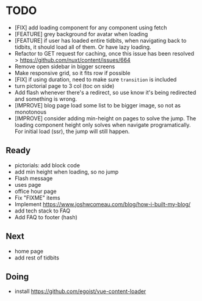 # TODO

- [FIX] add loading component for any component using fetch
- [FEATURE] grey background for avatar when loading
- [FEATURE] if user has loaded entire tidbits, when navigating back
  to tidbits, it should load all of them. Or have lazy loading.
- Refactor to GET request for caching, once this issue has been resolved > https://github.com/nuxt/content/issues/664
- Remove open sidebar in bigger screens
- Make responsive grid, so it fits row if possible
- [FIX] if using duration, need to make sure `transition` is included
- turn pictorial page to 3 col (toc on side)
- Add flash whenever there's a redirect, so use know it's being redirected and something is wrong.
- [IMPROVE] blog page load some list to be bigger image, so not as monotonous
- [IMPROVE] consider adding min-height on pages to solve the jump. The loading component height only solves when navigate programatically. For initial load (ssr), the jump will still happen.

## Ready

- pictorials: add block code
- add min height when loading, so no jump
- Flash message
- uses page
- office hour page
- Fix "FIXME" items
- Implement https://www.joshwcomeau.com/blog/how-i-built-my-blog/
- add tech stack to FAQ
- Add FAQ to footer (hash)

## Next

- home page
- add rest of tidbits

## Doing

- install https://github.com/egoist/vue-content-loader
